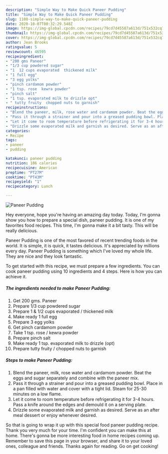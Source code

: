 ```yaml
---
description: "Simple Way to Make Quick Paneer Pudding"
title: "Simple Way to Make Quick Paneer Pudding"
slug: 1108-simple-way-to-make-quick-paneer-pudding
date: 2020-10-07T00:32:29.548Z
image: https://img-global.cpcdn.com/recipes/79cd7d45587a613d/751x532cq70/paneer-pudding-recipe-main-photo.jpg
thumbnail: https://img-global.cpcdn.com/recipes/79cd7d45587a613d/751x532cq70/paneer-pudding-recipe-main-photo.jpg
cover: https://img-global.cpcdn.com/recipes/79cd7d45587a613d/751x532cq70/paneer-pudding-recipe-main-photo.jpg
author: Jean Brooks
ratingvalue: 5
reviewcount: 46595
recipeingredient:
- "200 gms Paneer"
- "1/3 cup powdered sugar"
- "1  12 cups evaporated  thickened milk"
- "1 full egg"
- "3 egg yolks"
- "pinch cardamom powder"
- "1 tsp. rose  kewra powder"
- "pinch salt"
- "1 tsp. evaporated milk to drizzle opt"
- " tutty fruity  chopped nuts to garnish"
recipeinstructions:
- "Blend the paneer, milk, rose water and cardamom powder. Beat the eggs and sugar separately and combine with the paneer mix."
- "Pass it through a strainer and pour into a greased pudding bowl. Place in a pan filled with water and cover with a tight lid. Steam for 25-30 minutes on a low flame."
- "Let it come to room temperature before refrigerating it for 3-4 hours. Pass a knife around the edges and demould it on a serving plate."
- "Drizzle some evaporated milk and garnish as desired. Serve as an after meal dessert or enjoy whenever desired."
categories:
- Recipe
tags:
- paneer
- pudding

katakunci: paneer pudding 
nutrition: 186 calories
recipecuisine: American
preptime: "PT27M"
cooktime: "PT43M"
recipeyield: "1"
recipecategory: Lunch

---
```



![Paneer Pudding](https://img-global.cpcdn.com/recipes/79cd7d45587a613d/751x532cq70/paneer-pudding-recipe-main-photo.jpg)

Hey everyone, hope you're having an amazing day today. Today, I'm gonna show you how to prepare a special dish, paneer pudding. It is one of my favorites food recipes. This time, I'm gonna make it a bit tasty. This will be really delicious.

Paneer Pudding is one of the most favored of recent trending foods in the world. It is simple, it is quick, it tastes delicious. It's appreciated by millions every day. Paneer Pudding is something which I've loved my whole life. They are nice and they look fantastic.




To get started with this recipe, we must prepare a few ingredients. You can cook paneer pudding using 10 ingredients and 4 steps. Here is how you can achieve it.

<!--inarticleads1-->

##### The ingredients needed to make Paneer Pudding:

1. Get 200 gms. Paneer
1. Prepare 1/3 cup powdered sugar
1. Prepare 1 &amp; 1/2 cups evaporated / thickened milk
1. Make ready 1 full egg
1. Prepare 3 egg yolks
1. Get pinch cardamom powder
1. Take 1 tsp. rose / kewra powder
1. Prepare pinch salt
1. Make ready 1 tsp. evaporated milk to drizzle (opt)
1. Prepare  tutty fruity / chopped nuts to garnish




<!--inarticleads2-->

##### Steps to make Paneer Pudding:

1. Blend the paneer, milk, rose water and cardamom powder. Beat the eggs and sugar separately and combine with the paneer mix.
1. Pass it through a strainer and pour into a greased pudding bowl. Place in a pan filled with water and cover with a tight lid. Steam for 25-30 minutes on a low flame.
1. Let it come to room temperature before refrigerating it for 3-4 hours. Pass a knife around the edges and demould it on a serving plate.
1. Drizzle some evaporated milk and garnish as desired. Serve as an after meal dessert or enjoy whenever desired.




So that is going to wrap it up with this special food paneer pudding recipe. Thank you very much for your time. I'm confident you can make this at home. There's gonna be more interesting food in home recipes coming up. Remember to save this page in your browser, and share it to your loved ones, colleague and friends. Thanks again for reading. Go on get cooking!
